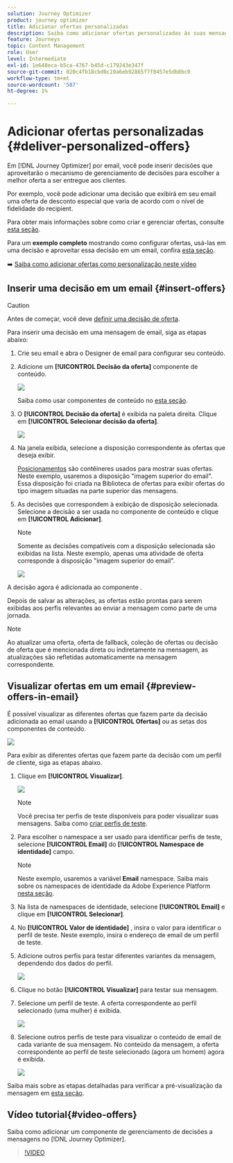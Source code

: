 ```yaml
---
solution: Journey Optimizer
product: journey optimizer
title: Adicionar ofertas personalizadas
description: Saiba como adicionar ofertas personalizadas às suas mensagens
feature: Journeys
topic: Content Management
role: User
level: Intermediate
exl-id: 1e648eca-b5ca-4767-b45d-c179243e347f
source-git-commit: 020c4fb18cbd0c10a6eb92865f7f0457e5db8bc0
workflow-type: tm+mt
source-wordcount: '587'
ht-degree: 1%

---
```


# Adicionar ofertas personalizadas {#deliver-personalized-offers}

Em [!DNL Journey Optimizer] por email, você pode inserir decisões que aproveitarão o mecanismo de gerenciamento de decisões para escolher a melhor oferta a ser entregue aos clientes.

Por exemplo, você pode adicionar uma decisão que exibirá em seu email uma oferta de desconto especial que varia de acordo com o nível de fidelidade do recipient.

Para obter mais informações sobre como criar e gerenciar ofertas, consulte [esta seção](../offers/get-started/starting-offer-decisioning.md).

Para um **exemplo completo** mostrando como configurar ofertas, usá-las em uma decisão e aproveitar essa decisão em um email, confira [esta seção](../offers/offers-e2e.md#insert-decision-in-email).

➡️ [Saiba como adicionar ofertas como personalização neste vídeo](#video-offers)

## Inserir uma decisão em um email {#insert-offers}

>[!CAUTION]
>
>Antes de começar, você deve [definir uma decisão de oferta](../offers/offer-activities/create-offer-activities.md).

Para inserir uma decisão em uma mensagem de email, siga as etapas abaixo:

1. Crie seu email e abra o Designer de email para configurar seu conteúdo.

1. Adicione um **[!UICONTROL Decisão da oferta]** componente de conteúdo.

   ![](assets/deliver-offer-component.png)

   Saiba como usar componentes de conteúdo no [esta seção](content-components.md).

1. O **[!UICONTROL Decisão da oferta]** é exibida na paleta direita. Clique em **[!UICONTROL Selecionar decisão da oferta]**.

   ![](assets/deliver-offer-tab.png)

1. Na janela exibida, selecione a disposição correspondente às ofertas que deseja exibir.

   [Posicionamentos](../offers/offer-library/creating-placements.md) são contêineres usados para mostrar suas ofertas. Neste exemplo, usaremos a disposição &quot;imagem superior do email&quot;. Essa disposição foi criada na Biblioteca de ofertas para exibir ofertas do tipo imagem situadas na parte superior das mensagens.

1. As decisões que correspondem à exibição de disposição selecionada. Selecione a decisão a ser usada no componente de conteúdo e clique em **[!UICONTROL Adicionar]**.

   >[!NOTE]
   >
   >Somente as decisões compatíveis com a disposição selecionada são exibidas na lista. Neste exemplo, apenas uma atividade de oferta corresponde à disposição &quot;imagem superior do email&quot;.

   ![](assets/deliver-offer-placement.png)

A decisão agora é adicionada ao componente .

Depois de salvar as alterações, as ofertas estão prontas para serem exibidas aos perfis relevantes ao enviar a mensagem como parte de uma jornada.

>[!NOTE]
>
>Ao atualizar uma oferta, oferta de fallback, coleção de ofertas ou decisão de oferta que é mencionada direta ou indiretamente na mensagem, as atualizações são refletidas automaticamente na mensagem correspondente.

## Visualizar ofertas em um email {#preview-offers-in-email}

É possível visualizar as diferentes ofertas que fazem parte da decisão adicionada ao email usando a **[!UICONTROL Ofertas]** ou as setas dos componentes de conteúdo.

![](assets/deliver-offer-preview.png)

Para exibir as diferentes ofertas que fazem parte da decisão com um perfil de cliente, siga as etapas abaixo.

1. Clique em **[!UICONTROL Visualizar]**.

   ![](assets/deliver-offer-preview-button.png)

   >[!NOTE]
   >
   >Você precisa ter perfis de teste disponíveis para poder visualizar suas mensagens. Saiba como [criar perfis de teste](../segment/creating-test-profiles.md).

1. Para escolher o namespace a ser usado para identificar perfis de teste, selecione **[!UICONTROL Email]** do **[!UICONTROL Namespace de identidade]** campo.

   >[!NOTE]
   >
   >Neste exemplo, usaremos a variável **Email** namespace. Saiba mais sobre os namespaces de identidade da Adobe Experience Platform [nesta seção](../segment/get-started-identity.md).

1. Na lista de namespaces de identidade, selecione **[!UICONTROL Email]** e clique em **[!UICONTROL Selecionar]**.

1. No **[!UICONTROL Valor de identidade]** , insira o valor para identificar o perfil de teste. Neste exemplo, insira o endereço de email de um perfil de teste.

   <!--For example enter smith@adobe.com and click the **[!UICONTROL Add profile]** button.-->

1. Adicione outros perfis para testar diferentes variantes da mensagem, dependendo dos dados do perfil.

   ![](assets/deliver-offer-test-profiles.png)

1. Clique no botão **[!UICONTROL Visualizar]** para testar sua mensagem.

1. Selecione um perfil de teste. A oferta correspondente ao perfil selecionado (uma mulher) é exibida.

   ![](assets/deliver-offer-test-profile-female-preview.png)

1. Selecione outros perfis de teste para visualizar o conteúdo de email de cada variante de sua mensagem. No conteúdo da mensagem, a oferta correspondente ao perfil de teste selecionado (agora um homem) agora é exibida.

   ![](assets/deliver-offer-test-profile-male-preview.png)

Saiba mais sobre as etapas detalhadas para verificar a pré-visualização da mensagem em [esta seção](#preview-your-messages).

## Vídeo tutorial{#video-offers}

Saiba como adicionar um componente de gerenciamento de decisões a mensagens no [!DNL Journey Optimizer].

>[!VIDEO](https://video.tv.adobe.com/v/334088?quality=12)

